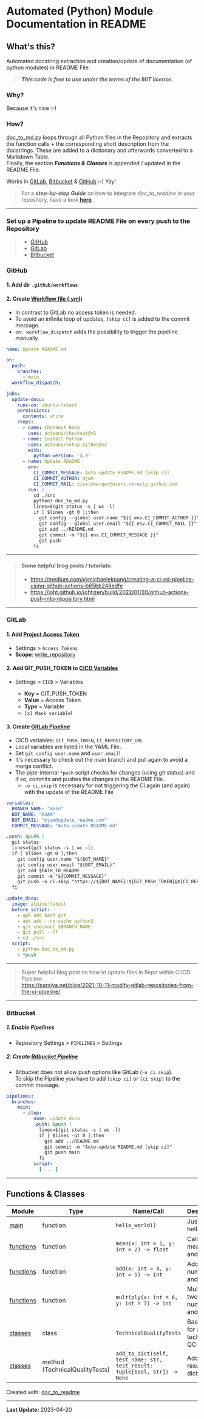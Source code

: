 # Automated (Python) Module Documentation in README

## What's this?

Automated docstring extraction and creation/update of documentation (of python modules) in README File.

> _**This code is free to use under the terms of the MIT license.**_

### Why?

Because it's nice :-)

### How?

[doc_to_md.py](src/doc_to_md.py) loops through all Python files in the Repository and extracts the function calls + the
corresponding short description from the docstrings. These are added to a dictionary and afterwards converted to
a Markdown Table.  
Finally, the section **_Functions & Classes_** is appended / updated in the README File.

Works in [GitLab](#gitlab), [Bitbucket](#bitbucket) & [GitHub](#github) :-) Yay!

> For a **_step-by-step Guide_** on how to integrate _doc_to_readme_ in your repository, have a look [**here**](https://github.com/ziselsberger/use_doc_to_readme).

---

### Set up a Pipeline to update README File on every push to the Repository

> * [GitHub](#github)
> * [GitLab](#gitlab)
> * [Bitbucket](#bitbucket)


### GitHub

#### 1. Add dir `.github/workflows`

#### 2. Create [Workflow file (.yml)](.github/workflows/update_readme.yml)

- In contrast to GitLab no access token is needed.
- To avoid an infinite loop of updates, `[skip ci]` is added to the commit message.
- `on: workflow_dispatch` adds the possibility to trigger the pipeline manually.

```yaml
name: Update README.md

on:
  push:
    branches:
      - main
  workflow_dispatch:

jobs:
  update-docu:
    runs-on: ubuntu-latest
    permissions:
      contents: write
    steps:
      - name: Checkout Repo
        uses: actions/checkout@v2
      - name: Install Python
        uses: actions/setup-python@v2
        with:
          python-version: '3.9'
      - name: Update README
        env:
          CI_COMMIT_MESSAGE: Auto-update README.md [skip ci]
          CI_COMMIT_AUTHOR: mjam
          CI_COMMIT_MAIL: ziselsberger@users.noreply.github.com
        run: |
          cd ./src
          python3 doc_to_md.py
          lines=$(git status -s | wc -l)
          if [ $lines -gt 0 ];then
            git config --global user.name "${{ env.CI_COMMIT_AUTHOR }}"
            git config --global user.email "${{ env.CI_COMMIT_MAIL }}"
            git add ../README.md
            git commit -m "${{ env.CI_COMMIT_MESSAGE }}"
            git push
          fi
```

---

> #### Some helpful blog posts / tutorials:
> 
> - https://medium.com/@michaelekpang/creating-a-ci-cd-pipeline-using-github-actions-b65bb248edfe
> - https://joht.github.io/johtizen/build/2022/01/20/github-actions-push-into-repository.html

---

### GitLab

#### 1. Add [Project Access Token](images/project_access_token.png)

* Settings > `Access Tokens`
* **Scope**: [write_repository](images/create_project_access_token_medium.png)

#### 2. Add GIT_PUSH_TOKEN to [CICD Variables](images/cicd_variables.png)

* Settings > `CICD` > Variables

    * **Key** = GIT_PUSH_TOKEN
    * **Value** = Access Token
    * **Type** = Variable
    * `[x] Mask variable`!

#### 3. Create [GitLab Pipeline](.gitlab-ci.yml)

- CICD variables: `GIT_PUSH_TOKEN`, `CI_REPOSITORY_URL`
- Local variables are listed in the YAML File.
- Set `git config user.name` and `user.email`!
- It's necessary to check out the main branch and pull again to avoid a merge conflict. 
- The pipe-internal `*push` script checks for changes (using git status) and if so, commits and pushes the changes in
  the README File.
  - `-o ci.skip` is necessary for not triggering the CI again (and again) with the update of the README File

```yaml
variables:
  BRANCH_NAME: "main"
  BOT_NAME: "MJAM"
  BOT_EMAIL: "mjam@update_readme.com"
  COMMIT_MESSAGE: "Auto-update README.md"

.push: &push |
  git status
  lines=$(git status -s | wc -l)
  if [ $lines -gt 0 ];then
    git config user.name "${BOT_NAME}"
    git config user.email "${BOT_EMAIL}"
    git add $PATH_TO_README
    git commit -m "${COMMIT_MESSAGE}"
    git push -o ci.skip "https://${BOT_NAME}:${GIT_PUSH_TOKEN}@${CI_REPOSITORY_URL#*@}" $BRANCH_NAME
  fi 

update_docu:
  image: alpine:latest
  before_script:
    - apk add bash git
    - apk add --no-cache python3
    - git checkout $BRANCH_NAME
    - git pull --ff
    - cd ./src
  script:
    - python doc_to_md.py
    - *push
```

---

> Super helpful blog post on how to update files in Repo within CI/CD Pipeline:  
> https://parsiya.net/blog/2021-10-11-modify-gitlab-repositories-from-the-ci-pipeline/

---

### Bitbucket

##### 1. Enable Pipelines

* Repository Settings > `PIPELINES` > Settings

##### 2. Create [Bitbucket Pipeline](bitbucket-pipelines.yml)

- Bitbucket does not allow push options like GitLab (`-o ci.skip`).  
  To skip the Pipeline you have to add `[skip ci]` or `[ci skip]` to the commit message.

```yaml
pipelines:
  branches:
    main:
      - step:
          name: update_docu
          .push: &push |
            lines=$(git status -s | wc -l)
            if [ $lines -gt 0 ];then
              git add ../README.md
              git commit -m "Auto-update README.md [skip ci]"
              git push main
            fi 
          script:
            [ ... ]
```

---

## Functions & Classes  
| Module | Type | Name/Call | Description |
| --- | --- | --- | --- |
| [main](./main.py) | function  | `hello_world()` | Just says hello |
| [functions](./src/functions.py) | function  | `mean(x: int = 1, y: int = 2) -> float` | Calculate mean of x and y. |
| [functions](./src/functions.py) | function  | `add(x: int = 4, y: int = 5) -> int` | Add two numbers (x and y). |
| [functions](./src/functions.py) | function  | `multiply(x: int = 6, y: int = 7) -> int` | Multiply two numbers (x and y). |
| [classes](./src/classes.py) | class  | `TechnicalQualityTests` | Base class for all technical QC Tests. |
| [classes](./src/classes.py) | method (TechnicalQualityTests) | `add_to_dict(self, test_name: str, test_result: Tuple[bool, str]) -> None` | Add QC result to dictionary. |

Created with: [doc_to_readme](https://github.com/ziselsberger/doc_to_readme)  

---
**Last Update:** 2023-04-20